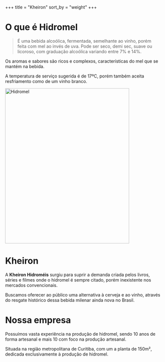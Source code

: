 +++
title = "Kheiron"
sort_by = "weight"
+++

# O que é Hidromel

> É uma bebida alcoólica, fermentada, semelhante ao vinho, porém feita com mel ao invés de uva. Pode ser seco, demi sec, suave ou licoroso, com graduação alcoólica variando entre 7% e 14%.

Os aromas e sabores são ricos e complexos, características do mel que se mantém na bebida.

A temperatura de serviço sugerida é de 17ºC, porém também aceita resfriamento como de um vinho branco.

<img src="/hidromel_mesa.jpeg" alt="Hidromel" width="400" height="500">

# Kheiron

A **Kheiron Hidroméis** surgiu para suprir a demanda criada pelos livros, séries e filmes onde o hidromel é sempre citado, porém inexistente nos mercados convencionais.

Buscamos oferecer ao público uma alternativa à cerveja e ao vinho, através do resgate histórico dessa bebida milenar ainda nova no Brasil.

# Nossa empresa

Possuímos vasta experiência na produção de hidromel, sendo 10 anos de forma artesanal e mais 10 com foco na produção artesanal.

Situada na região metropolitana de Curitiba, com um a planta de 150m², dedicada exclusivamente à produção de hidromel.